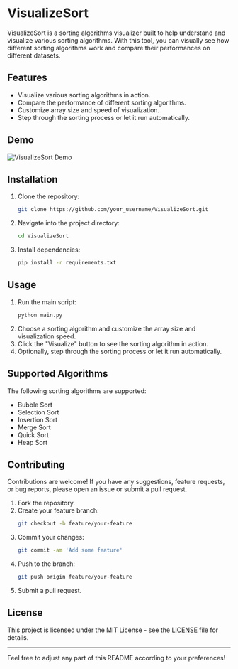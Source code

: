 

# VisualizeSort

VisualizeSort is a sorting algorithms visualizer built to help understand and visualize various sorting algorithms. With this tool, you can visually see how different sorting algorithms work and compare their performances on different datasets.



## Features

- Visualize various sorting algorithms in action.
- Compare the performance of different sorting algorithms.
- Customize array size and speed of visualization.
- Step through the sorting process or let it run automatically.

## Demo

![VisualizeSort Demo](demo.gif)

## Installation

1. Clone the repository:
   ```bash
   git clone https://github.com/your_username/VisualizeSort.git
   ```
2. Navigate into the project directory:
   ```bash
   cd VisualizeSort
   ```
3. Install dependencies:
   ```bash
   pip install -r requirements.txt
   ```

## Usage

1. Run the main script:
   ```bash
   python main.py
   ```
2. Choose a sorting algorithm and customize the array size and visualization speed.
3. Click the "Visualize" button to see the sorting algorithm in action.
4. Optionally, step through the sorting process or let it run automatically.

## Supported Algorithms

The following sorting algorithms are supported:

- Bubble Sort
- Selection Sort
- Insertion Sort
- Merge Sort
- Quick Sort
- Heap Sort

## Contributing

Contributions are welcome! If you have any suggestions, feature requests, or bug reports, please open an issue or submit a pull request.

1. Fork the repository.
2. Create your feature branch:
   ```bash
   git checkout -b feature/your-feature
   ```
3. Commit your changes:
   ```bash
   git commit -am 'Add some feature'
   ```
4. Push to the branch:
   ```bash
   git push origin feature/your-feature
   ```
5. Submit a pull request.

## License

This project is licensed under the MIT License - see the [LICENSE](LICENSE) file for details.

---

Feel free to adjust any part of this README according to your preferences!
